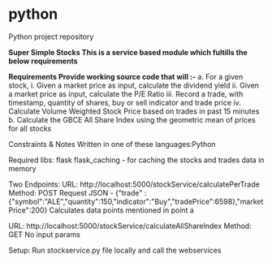 # python
Python project repository

<b>Super Simple Stocks<b> 
 This is a service based module which fultills the below requirements

Requirements</b>
Provide working source code that will :-</b>
a. For a given stock,
  i. Given a market price as input, calculate the dividend yield
  ii. Given a market price as input, calculate the P/E Ratio
  iii. Record a trade, with timestamp, quantity of shares, buy or sell indicator and
  trade price
  iv. Calculate Volume Weighted Stock Price based on trades in past 15 minutes
b. Calculate the GBCE All Share Index using the geometric mean of prices for all stocks

Constraints & Notes
Written in one of these languages:Python

Required libs:</b>
flask</b>
flask_caching - for caching the stocks and trades data in memory

Two Endpoints:
URL: http://localhost:5000/stockService/calculatePerTrade
Method: POST
Request JSON - {"trade" : {"symbol":"ALE","quantity":150,"indicator":"Buy","tradePrice":6598},"marketPrice":200}
Calculates data points mentioned in point a

URL: http://localhost:5000/stockService/calculateAllShareIndex
Method: GET
No input params

Setup:
Run   stockservice.py file locally and call the webservices
